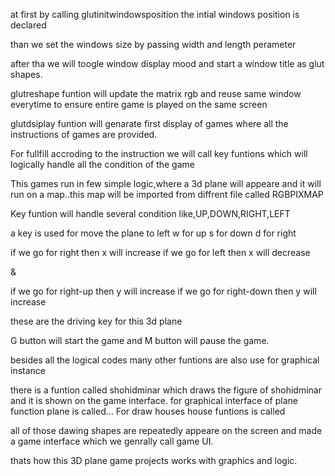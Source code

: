 at first by calling glutinitwindowsposition the intial windows position is declared

than we set the windows size by passing width and length perameter

after tha we will toogle window display mood and start a window title as glut shapes.

glutreshape funtion will update the matrix rgb and reuse same window everytime to ensure entire game is played on the same screen

glutdsiplay funtion will genarate first display of games where all the instructions of games are provided.

For fullfill accroding to the instruction we will call key funtions which will logically handle all the condition of the game

This games run in few simple logic,where a 3d plane will appeare and  it will run on a map..this map will be imported from diffrent file called RGBPIXMAP

Key funtion will handle several condition like,UP,DOWN,RIGHT,LEFT

a key is used for move the plane to left
w for up
s for down 
d for right

if we go for right then x will increase
if we go for left then x will decrease

&

if we go for right-up then y will increase
if we go for right-down then y will increase

these are the driving key for this 3d plane

G button will start the game and M button will pause the game.


besides all the logical codes many other funtions are also use for graphical instance

there is a funtion called shohidminar which draws the figure of shohidminar and it is shown on the game interface.
for graphical interface of plane function plane is called...
For draw houses house funtions is called

all of those dawing shapes are repeatedly appeare on the screen and made a game interface which we genrally call game UI.

thats how this 3D plane game projects works with graphics and logic.




